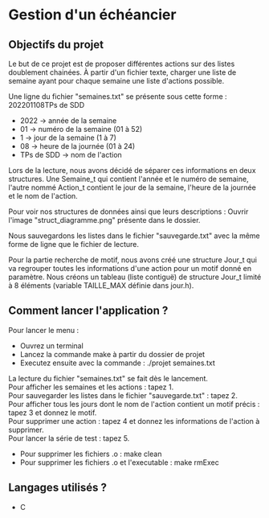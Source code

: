 # Gestion d'un échéancier

## Objectifs du projet

Le but de ce projet est de proposer différentes actions sur des listes doublement chainées.
À partir d'un fichier texte, charger une liste de semaine ayant pour chaque semaine une liste
d'actions possible. 

Une ligne du fichier "semaines.txt" se présente sous cette forme : 202201108TPs de SDD
<!-- -->
+ 2022 -> année de la semaine
+ 01   -> numéro de la semaine (01 à 52)
+ 1    -> jour de la semaine (1 à 7)
+ 08   -> heure de la journée (01 à 24)
+ TPs de SDD -> nom de l'action

Lors de la lecture, nous avons décidé de séparer ces informations en deux structures.
Une Semaine_t qui contient l'année et le numéro de semaine, l'autre nommé Action_t contient
le jour de la semaine, l'heure de la journée et le nom de l'action.

Pour voir nos structures de données ainsi que leurs descriptions : Ouvrir l'image "struct_diagramme.png" présente dans le dossier.

Nous sauvegardons les listes dans le fichier "sauvegarde.txt" avec la même forme de ligne
que le fichier de lecture. 

Pour la partie recherche de motif, nous avons créé une structure Jour_t qui va regrouper
toutes les informations d'une action pour un motif donné en paramètre.
Nous créons un tableau (liste contiguë) de structure Jour_t limité à 8 éléments (variable TAILLE_MAX définie dans jour.h).


## Comment lancer l'application ?

Pour lancer le menu : 
+ Ouvrez un terminal
+ Lancez la commande make à partir du dossier de projet
+ Executez ensuite avec la commande : ./projet semaines.txt

La lecture du fichier "semaines.txt" se fait dès le lancement.  
Pour afficher les semaines et les actions : tapez 1.  
Pour sauvegarder les listes dans le fichier "sauvegarde.txt" : tapez 2.  
Pour afficher tous les jours dont le nom de l'action contient un motif précis : tapez 3 et donnez le motif.  
Pour supprimer une action : tapez 4 et donnez les informations de l'action à supprimer.  
Pour lancer la série de test : tapez 5.  

+ Pour supprimer les fichiers .o : make clean
+ Pour supprimer les fichiers .o et l'executable : make rmExec  

## Langages utilisés ?

+ C